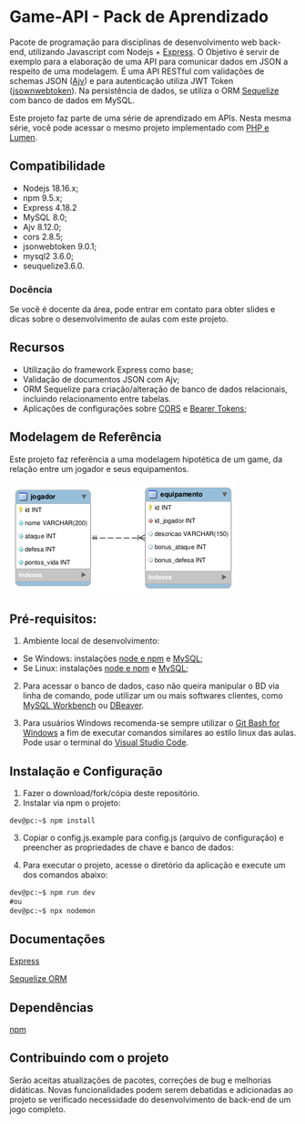 # Game-API - Pack de Aprendizado

Pacote de programação para disciplinas de desenvolvimento web back-end, utilizando Javascript com Nodejs + [Express](https://expressjs.com/). O Objetivo é servir de exemplo para a elaboração de uma API para comunicar dados em JSON a respeito de uma modelagem. É uma API RESTful com validações de schemas JSON ([Ajv](https://ajv.js.org/)) e para autenticação utiliza JWT Token ([jsownwebtoken](https://github.com/auth0/node-jsonwebtoken)). Na persistência de dados, se utiliza o ORM [Sequelize](https://sequelize.org/) com banco de dados em MySQL.

Este projeto faz parte de uma série de aprendizado em APIs. Nesta mesma série, você pode acessar o mesmo projeto implementado com [PHP e Lumen](https://github.com/fabiosperotto/pratica-api-rest).

## Compatibilidade

- Nodejs 18.16.x;
- npm 9.5.x;
- Express 4.18.2
- MySQL 8.0;
- Ajv 8.12.0;
- cors 2.8.5;
- jsonwebtoken 9.0.1;
- mysql2 3.6.0;
- seuquelize3.6.0.

### Docência

Se você é docente da área, pode entrar em contato para obter slides e dicas sobre o desenvolvimento de aulas com este projeto.

## Recursos

- Utilização do framework Express como base;
- Validação de documentos JSON com Ajv;
- ORM Sequelize para criação/alteração de banco de dados relacionais, incluindo relacionamento entre tabelas.
- Aplicações de configurações sobre [CORS](https://developer.mozilla.org/en-US/docs/Web/HTTP/CORS) e [Bearer Tokens](https://oauth.net/2/bearer-tokens/);

## Modelagem de Referência

Este projeto faz referência a uma modelagem hipotética de um game, da relação entre um jogador e seus equipamentos.

![Imagem da Modelagem inicial do sistema](/bd/modelagem-img.png)

## Pré-requisitos:

1. Ambiente local de desenvolvimento:

- Se Windows: instalações [node e npm](https://treehouse.github.io/installation-guides/windows/node-windows.html) e [MySQL](https://dev.mysql.com/downloads/installer/);
- Se Linux: instalações [node e npm](https://www.digitalocean.com/community/tutorials/how-to-install-node-js-on-ubuntu-22-04) e [MySQL](https://www.digitalocean.com/community/tutorials/how-to-install-mysql-on-ubuntu-22-04);

2. Para acessar o banco de dados, caso não queira manipular o BD via linha de comando, pode utilizar um ou mais softwares clientes, como [MySQL Workbench](https://www.mysql.com/products/workbench/) ou [DBeaver](https://dbeaver.io/).

3. Para usuários Windows recomenda-se sempre utilizar o [Git Bash for Windows](https://gitforwindows.org/) a fim de executar comandos similares ao estilo linux das aulas. Pode usar o terminal do [Visual Studio Code](https://code.visualstudio.com/).

## Instalação e Configuração

1. Fazer o download/fork/cópia deste repositório.
2. Instalar via npm o projeto:

```console
dev@pc:~$ npm install
```

3. Copiar o config.js.example para config.js (arquivo de configuração) e preencher as propriedades de chave e banco de dados:

4. Para executar o projeto, acesse o diretório da aplicação e execute um dos comandos abaixo:

```console
dev@pc:~$ npm run dev
#ou
dev@pc:~$ npx nodemon
```

## Documentações

[Express](https://expressjs.com/pt-br/)

[Sequelize ORM](https://sequelize.org/docs/v6/getting-started/)

## Dependências

[npm](https://www.npmjs.com/)

## Contribuindo com o projeto

Serão aceitas atualizações de pacotes, correções de bug e melhorias didáticas. Novas funcionalidades podem serem debatidas e adicionadas ao projeto se verificado necessidade do desenvolvimento de back-end de um jogo completo.
